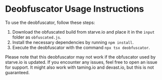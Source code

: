 # Deobfuscator Usage Instructions

To use the deobfuscator, follow these steps:

1. Download the obfuscated build from starve.io and place it in the `input` folder as `obfuscated.js`.
2. Install the necessary dependencies by running `npm install`.
3. Execute the deobfuscator with the command `npx tsx deobfuscator`.

Please note that this deobfuscator may not work if the obfuscator used by starve.io is updated. If you encounter any issues, feel free to open an issue for support. It might also work with taming.io and devast.io, but this is not guaranteed.
